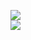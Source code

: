 [![](https://img.shields.io/badge/Made%20With-Github%20Spray-lightgrey.svg?style=for-the-badge&logo=github)](https://github.com/Annihil/github-spray#615)  
[![](https://i.imgur.com/2DrTn0Z.gif)](https://github.com/Annihil/github-spray)